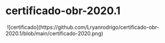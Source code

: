 # certificado-obr-2020.1
<img scr="https://github.com/Lryanrodrigo/certificado-obr-2020.1/blob/main/certificado-2020.png"/>
![certificado](https://github.com/Lryanrodrigo/certificado-obr-2020.1/blob/main/certificado-2020.png)
